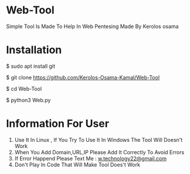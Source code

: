 # Web-Tool

Simple Tool Is Made To Help In Web Pentesing
Made By Kerolos osama

# Installation

$ sudo apt install git

$ git clone https://github.com/Kerolos-Osama-Kamal/Web-Tool

$ cd Web-Tool

$ python3 Web.py

# Information For User

1. Use It In Linux , If You Try To Use It In Windows The Tool Will Doesn't Work 
2. When You Add Domain,URL,IP Please Add It Correctly To Avoid Errors
3. If Error Happend Please Text Me : w.technology22@gmail.com
4. Don't Play In Code That Will Make Tool Does't Work
